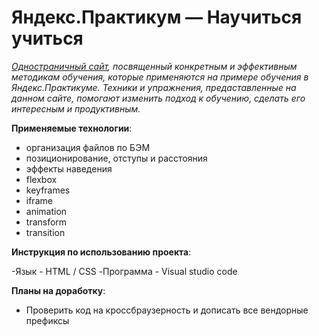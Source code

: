 # Яндекс.Практикум — Научиться учиться

*[Одностраничный сайт](https://nikolaios.github.io/first-project/), посвященный конкретным и эффективным методикам обучения,
которые применяются на примере обучения в Яндекс.Практикуме.
Техники и упражнения, предаставленные на данном сайте, помогают изменить подход к обучению,
сделать его интересным и продуктивным.*

**Применяемые технологии**:

- организация файлов по БЭМ
- позиционирование, отступы и расстояния
- эффекты наведения
- flexbox
- keyframes
- iframe
- animation
- transform
- transition

**Инструкция по использованию проекта**:

-Язык - HTML / CSS
-Программа - Visual studio code

**Планы на доработку**:

- Проверить код на кроссбраузерность и дописать все вендорные префиксы
